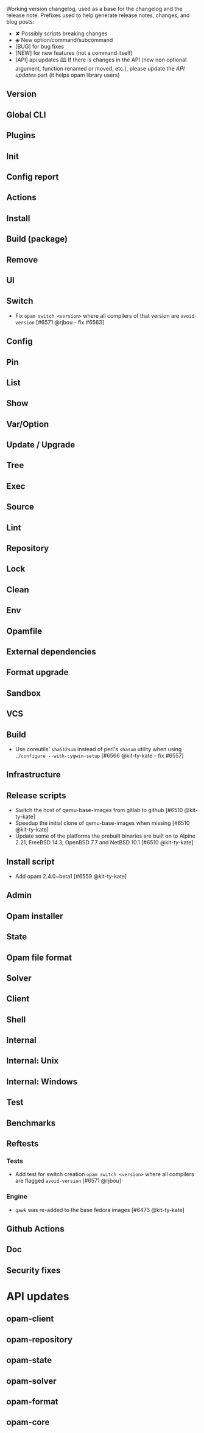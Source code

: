Working version changelog, used as a base for the changelog and the release
note.
Prefixes used to help generate release notes, changes, and blog posts:
* ✘ Possibly scripts breaking changes
* ◈ New option/command/subcommand
* [BUG] for bug fixes
* [NEW] for new features (not a command itself)
* [API] api updates 🕮
If there is changes in the API (new non optional argument, function renamed or
moved, etc.), please update the _API updates_ part (it helps opam library
users)

## Version

## Global CLI

## Plugins

## Init

## Config report

## Actions

## Install

## Build (package)

## Remove

## UI

## Switch
  * Fix `opam switch <version>` where all compilers of that version are `avoid-version` [#6571 @rjbou - fix #6563]

## Config

## Pin

## List

## Show

## Var/Option

## Update / Upgrade

## Tree

## Exec

## Source

## Lint

## Repository

## Lock

## Clean

## Env

## Opamfile

## External dependencies

## Format upgrade

## Sandbox

## VCS

## Build
  * Use coreutils' `sha512sum` instead of perl's `shasum` utility when using `./configure --with-cygwin-setup` [#6566 @kit-ty-kate - fix #6557]

## Infrastructure

## Release scripts
  * Switch the host of qemu-base-images from gitlab to github [#6510 @kit-ty-kate]
  * Speedup the initial clone of qemu-base-images when missing [#6510 @kit-ty-kate]
  * Update some of the platforms the prebuilt binaries are built on to Alpine 2.21, FreeBSD 14.3, OpenBSD 7.7 and NetBSD 10.1 [#6510 @kit-ty-kate]

## Install script
  * Add opam 2.4.0~beta1 [#6559 @kit-ty-kate]

## Admin

## Opam installer

## State

## Opam file format

## Solver

## Client

## Shell

## Internal

## Internal: Unix

## Internal: Windows

## Test

## Benchmarks

## Reftests
### Tests
  * Add test for switch creation `opam switch <version>` where all compilers are flagged `avoid-version` [#6571 @rjbou]

### Engine
  * `gawk` was re-added to the base fedora images [#6473 @kit-ty-kate]

## Github Actions

## Doc

## Security fixes

# API updates
## opam-client

## opam-repository

## opam-state

## opam-solver

## opam-format

## opam-core
